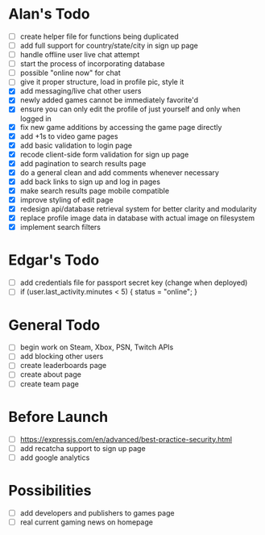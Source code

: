 # Alan's Todo
- [ ] create helper file for functions being duplicated
- [ ] add full support for country/state/city in sign up page
- [ ] handle offline user live chat attempt
- [ ] start the process of incorporating database
- [ ] possible "online now" for chat
- [ ] give it proper structure, load in profile pic, style it
- [X] add messaging/live chat other users
- [X] newly added games cannot be immediately favorite'd
- [X] ensure you can only edit the profile of just yourself and only when logged in
- [X] fix new game additions by accessing the game page directly
- [X] add +1s to video game pages
- [X] add basic validation to login page
- [X] recode client-side form validation for sign up page
- [X] add pagination to search results page
- [X] do a general clean and add comments whenever necessary
- [X] add back links to sign up and log in pages
- [X] make search results page mobile compatible
- [X] improve styling of edit page
- [X] redesign api/database retrieval system for better clarity and modularity
- [X] replace profile image data in database with actual image on filesystem
- [X] implement search filters

# Edgar's Todo
- [ ] add credentials file for passport secret key (change when deployed)
- [ ] if (user.last_activity.minutes < 5) { status = "online"; }

# General Todo
- [ ] begin work on Steam, Xbox, PSN, Twitch APIs
- [ ] add blocking other users
- [ ] create leaderboards page
- [ ] create about page
- [ ] create team page

# Before Launch
- [ ] https://expressjs.com/en/advanced/best-practice-security.html
- [ ] add recatcha support to sign up page
- [ ] add google analytics

# Possibilities
- [ ] add developers and publishers to games page
- [ ] real current gaming news on homepage
